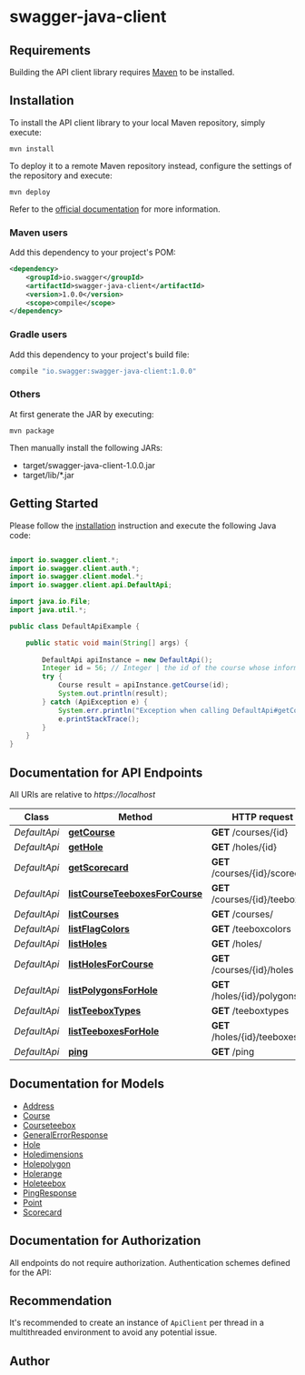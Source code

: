 # swagger-java-client

## Requirements

Building the API client library requires [Maven](https://maven.apache.org/) to be installed.

## Installation

To install the API client library to your local Maven repository, simply execute:

```shell
mvn install
```

To deploy it to a remote Maven repository instead, configure the settings of the repository and execute:

```shell
mvn deploy
```

Refer to the [official documentation](https://maven.apache.org/plugins/maven-deploy-plugin/usage.html) for more information.

### Maven users

Add this dependency to your project's POM:

```xml
<dependency>
    <groupId>io.swagger</groupId>
    <artifactId>swagger-java-client</artifactId>
    <version>1.0.0</version>
    <scope>compile</scope>
</dependency>
```

### Gradle users

Add this dependency to your project's build file:

```groovy
compile "io.swagger:swagger-java-client:1.0.0"
```

### Others

At first generate the JAR by executing:

    mvn package

Then manually install the following JARs:

* target/swagger-java-client-1.0.0.jar
* target/lib/*.jar

## Getting Started

Please follow the [installation](#installation) instruction and execute the following Java code:

```java

import io.swagger.client.*;
import io.swagger.client.auth.*;
import io.swagger.client.model.*;
import io.swagger.client.api.DefaultApi;

import java.io.File;
import java.util.*;

public class DefaultApiExample {

    public static void main(String[] args) {
        
        DefaultApi apiInstance = new DefaultApi();
        Integer id = 56; // Integer | the id of the course whose information to be returned
        try {
            Course result = apiInstance.getCourse(id);
            System.out.println(result);
        } catch (ApiException e) {
            System.err.println("Exception when calling DefaultApi#getCourse");
            e.printStackTrace();
        }
    }
}

```

## Documentation for API Endpoints

All URIs are relative to *https://localhost*

Class | Method | HTTP request | Description
------------ | ------------- | ------------- | -------------
*DefaultApi* | [**getCourse**](docs/DefaultApi.md#getCourse) | **GET** /courses/{id} | v1/courses/_id_
*DefaultApi* | [**getHole**](docs/DefaultApi.md#getHole) | **GET** /holes/{id} | v1/holes/_id_
*DefaultApi* | [**getScorecard**](docs/DefaultApi.md#getScorecard) | **GET** /courses/{id}/scorecard | v1/courses/_id_/scorecard
*DefaultApi* | [**listCourseTeeboxesForCourse**](docs/DefaultApi.md#listCourseTeeboxesForCourse) | **GET** /courses/{id}/teeboxes | v1/courses/_id_/teeboxes
*DefaultApi* | [**listCourses**](docs/DefaultApi.md#listCourses) | **GET** /courses/ | v1/courses
*DefaultApi* | [**listFlagColors**](docs/DefaultApi.md#listFlagColors) | **GET** /teeboxcolors | v1/teeboxcolors
*DefaultApi* | [**listHoles**](docs/DefaultApi.md#listHoles) | **GET** /holes/ | v1/holes
*DefaultApi* | [**listHolesForCourse**](docs/DefaultApi.md#listHolesForCourse) | **GET** /courses/{id}/holes | v1/courses/_id_/holes
*DefaultApi* | [**listPolygonsForHole**](docs/DefaultApi.md#listPolygonsForHole) | **GET** /holes/{id}/polygons | v1/holes/_id_/polygons
*DefaultApi* | [**listTeeboxTypes**](docs/DefaultApi.md#listTeeboxTypes) | **GET** /teeboxtypes | v1/teeboxtypes
*DefaultApi* | [**listTeeboxesForHole**](docs/DefaultApi.md#listTeeboxesForHole) | **GET** /holes/{id}/teeboxes | v1/holes/_id_/teeboxes
*DefaultApi* | [**ping**](docs/DefaultApi.md#ping) | **GET** /ping | v1/ping


## Documentation for Models

 - [Address](docs/Address.md)
 - [Course](docs/Course.md)
 - [Courseteebox](docs/Courseteebox.md)
 - [GeneralErrorResponse](docs/GeneralErrorResponse.md)
 - [Hole](docs/Hole.md)
 - [Holedimensions](docs/Holedimensions.md)
 - [Holepolygon](docs/Holepolygon.md)
 - [Holerange](docs/Holerange.md)
 - [Holeteebox](docs/Holeteebox.md)
 - [PingResponse](docs/PingResponse.md)
 - [Point](docs/Point.md)
 - [Scorecard](docs/Scorecard.md)


## Documentation for Authorization

All endpoints do not require authorization.
Authentication schemes defined for the API:

## Recommendation

It's recommended to create an instance of `ApiClient` per thread in a multithreaded environment to avoid any potential issue.

## Author




